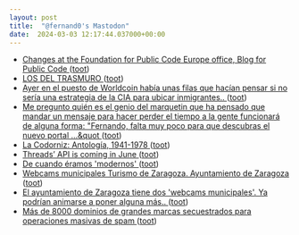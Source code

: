 ```yaml
---
layout: post
title:  "@fernand0's Mastodon"
date:  2024-03-03 12:17:44.037000+00:00
---
```

*  [Changes at the Foundation for Public Code Europe office, Blog for Public Code ](https://blog.publiccode.net/news/2024/02/28/changes-at-the-europe-office.htm) ([toot](https://mastodon.social/@fernand0/112031712151923561))
*  [LOS DEL TRASMURO ](https://youtu.be/ZOg7bbycAB) ([toot](https://mastodon.social/@fernand0/112031564257718522))
*  [Ayer en el puesto de Worldcoin había unas filas que hacían pensar si no sería una estrategia de la CIA para ubicar inmigrantes.. ](https://mastodon.social/@fernand0/112031542501252365) ([toot](https://mastodon.social/@fernand0/112031542501252365))
*  [Me pregunto quién es el genio del marquetin que ha pensado que mandar un mensaje para hacer perder el tiempo a la gente funcionará de alguna forma: &quot;Fernando, falta muy poco para que descubras el nuevo portal ...&quot ](https://mastodon.social/@fernand0/112031403383450847) ([toot](https://mastodon.social/@fernand0/112031403383450847))
*  [La Codorniz: Antología, 1941-1978 ](https://fotografiasenmovimiento.wordpress.com/2024/03/03/la-codorniz-antologia-1941-1978) ([toot](https://mastodon.social/@fernand0/112031294828996319))
*  [Threads’ API is coming in June ](https://www.theverge.com/2024/3/1/24087915/threads-api-hootsuite-techmeme-third-part) ([toot](https://mastodon.social/@fernand0/112031046325821963))
*  [De cuando éramos &#39;modernos&#39; ](https://mastodon.social/@fernand0/112030359525333046) ([toot](https://mastodon.social/@fernand0/112030359525333046))
*  [Webcams municipales Turismo de Zaragoza. Ayuntamiento de Zaragoza ](https://www.zaragoza.es/sede/portal/turismo/post/webcam) ([toot](https://mastodon.social/@fernand0/112030358358118449))
*  [El ayuntamiento de Zaragoza tiene dos &#39;webcams municipales&#39;. Ya podrían animarse a poner alguna más.. ](https://mastodon.social/@fernand0/112030355316521264) ([toot](https://mastodon.social/@fernand0/112030355316521264))
*  [Más de 8000 dominios de grandes marcas secuestrados para operaciones masivas de spam ](https://unaaldia.hispasec.com/2024/03/mas-de-8000-dominios-de-grandes-marcas-secuestrados-para-operaciones-masivas-de-spam.htm) ([toot](https://mastodon.social/@fernand0/112029438028343865))
